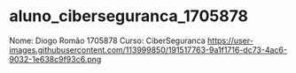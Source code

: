 # aluno_ciberseguranca_1705878
Nome: Diogo Romão 1705878
Curso: CiberSeguranca
https://user-images.githubusercontent.com/113999850/191517763-9a1f1716-dc73-4ac6-9032-1e638c9f93c6.png